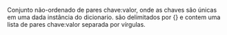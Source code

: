 Conjunto não-ordenado de pares chave:valor, onde as chaves são únicas em uma dada instância do dicionario.
são delimitados por {} e contem uma lista de pares chave:valor separada por vírgulas.